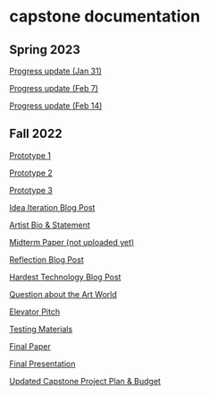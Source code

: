 # capstone documentation

## Spring 2023

[Progress update (Jan 31)]()

[Progress update (Feb 7)]()

[Progress update (Feb 14)]()

## Fall 2022

[Prototype 1](https://github.com/mlk525/capstone/blob/main/Proto1.md)

[Prototype 2](https://github.com/mlk525/capstone/blob/main/Proto2.md)

[Prototype 3](https://github.com/mlk525/capstone/blob/main/Proto3.md)

[Idea Iteration Blog Post](https://github.com/mlk525/capstone/blob/main/Proto4.md)

[Artist Bio & Statement](https://docs.google.com/document/d/15cpMYIInsthRpiUYgw6PuaYWV_Sy0xLNyKkoMBvNe_0/edit?usp=sharing)

[Midterm Paper (not uploaded yet)]()

[Reflection Blog Post](https://github.com/mlk525/capstone/blob/main/ReflectionPost.md)

[Hardest Technology Blog Post](https://github.com/mlk525/capstone/blob/main/HardestTech.md)

[Question about the Art World](https://github.com/mlk525/capstone/blob/main/ArtWorldQ.md)

[Elevator Pitch](https://github.com/mlk525/capstone/blob/main/ElevatorPitch.md)

[Testing Materials](https://github.com/mlk525/capstone/blob/main/MaterialTest.md)

[Final Paper](https://docs.google.com/document/d/1fQaYno_v_X7U24M8vgjS3btDFSGZhOUj6ZcwpgPI2KE/edit?usp=sharing)

[Final Presentation](https://docs.google.com/presentation/d/14o3qP5AF3ZhRhVe81jGYDlm4MT5OWAAKBrLr0HwEvSc/edit?usp=sharing)

[Updated Capstone Project Plan & Budget](https://docs.google.com/spreadsheets/d/1kiOwU35uT_x77PDfoo0KjziMwBvWNyMwyvc3jpEg76I/edit?usp=sharing)
